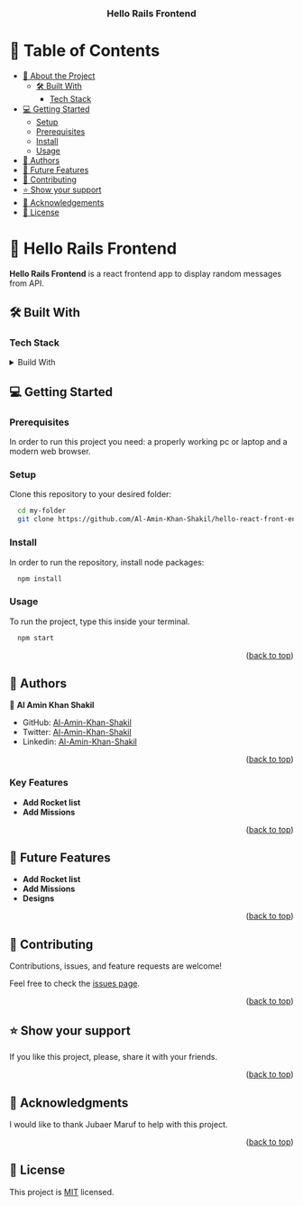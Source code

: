 <a name="readme-top"></a>

<div align="center">

  <h3><b>Hello Rails Frontend</b></h3>

</div>

# 📗 Table of Contents

- [📖 About the Project](#about-project)
  - [🛠 Built With](#built-with)
    - [Tech Stack](#tech-stack)
- [💻 Getting Started](#getting-started)
  - [Setup](#setup)
  - [Prerequisites](#prerequisites)
  - [Install](#install)
  - [Usage](#usage)
- [👥 Authors](#authors)
- [🔭 Future Features](#future-features)
- [🤝 Contributing](#contributing)
- [⭐️ Show your support](#support)
- [🙏 Acknowledgements](#acknowledgements)
- [📝 License](#license)

# 📖 Hello Rails Frontend <a name="about-project"></a>

**Hello Rails Frontend** is a react frontend app to display random messages from API.

## 🛠 Built With <a name="built-with"></a>

### Tech Stack <a name="tech-stack"></a>

<details>
  <summary>Build With</summary>
  <ul>
    <li><a href="https://react.dev/">React</a></li>
  </ul>
</details>


## 💻 Getting Started <a name="getting-started"></a>

### Prerequisites

In order to run this project you need: a properly working pc or laptop and a modern web browser.

### Setup

Clone this repository to your desired folder:

```sh
  cd my-folder
  git clone https://github.com/Al-Amin-Khan-Shakil/hello-react-front-end.git
```

### Install

In order to run the repository, install node packages:

```sh
  npm install 
```

### Usage

To run the project, type this inside your terminal.

```sh
  npm start
```

<p align="right">(<a href="#readme-top">back to top</a>)</p>

## 👥 Authors <a name="authors"></a>

👤 **Al Amin Khan Shakil**
 
- GitHub: [Al-Amin-Khan-Shakil](https://github.com/Al-Amin-Khan-Shakil)
- Twitter: [Al-Amin-Khan-Shakil](https://twitter.com/AlAminKhan85004)
- Linkedin: [Al-Amin-Khan-Shakil](https://www.linkedin.com/in/al-amin-khan-shakil)

<p align="right">(<a href="#readme-top">back to top</a>)</p>

### Key Features <a name="key-features"></a>

- **Add Rocket list**
- **Add Missions**

<p align="right">(<a href="#readme-top">back to top</a>)</p>

## 🔭 Future Features <a name="future-features"></a>

- **Add Rocket list**
- **Add Missions**
- **Designs**

<p align="right">(<a href="#readme-top">back to top</a>)</p>

## 🤝 Contributing <a name="contributing"></a>

Contributions, issues, and feature requests are welcome!

Feel free to check the [issues page](https://github.com/Al-Amin-Khan-Shakil/hello-react-front-end/issues).

<p align="right">(<a href="#readme-top">back to top</a>)</p>

## ⭐️ Show your support <a name="support"></a>

If you like this project, please, share it with your friends.

<p align="right">(<a href="#readme-top">back to top</a>)</p>

## 🙏 Acknowledgments <a name="acknowledgements"></a>

I would like to thank Jubaer Maruf to help with this project.

<p align="right">(<a href="#readme-top">back to top</a>)</p>

## 📝 License <a name="license"></a>

This project is [MIT](LICENSE) licensed.
